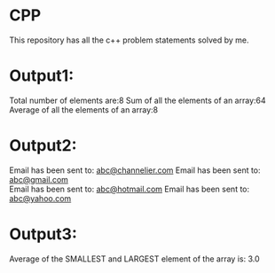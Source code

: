 # CPP
This repository has all the c++ problem statements solved by me.

# Output1:
Total number of elements are:8
Sum of all the elements of an array:64   
Average of all the elements of an array:8

# Output2:
Email has been sent to: abc@channelier.com
Email has been sent to: abc@gmail.com     
Email has been sent to: abc@hotmail.com
Email has been sent to: abc@yahoo.com

# Output3:
Average of the SMALLEST and LARGEST element of the array is: 3.0

